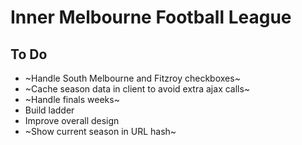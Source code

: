 # Inner Melbourne Football League

## To Do

- ~Handle South Melbourne and Fitzroy checkboxes~
- ~Cache season data in client to avoid extra ajax calls~
- ~Handle finals weeks~
- Build ladder
- Improve overall design
- ~Show current season in URL hash~

